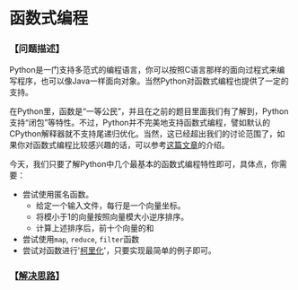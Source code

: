 # 函数式编程
### 【问题描述】

Python是一门支持多范式的编程语言，你可以按照C语言那样的面向过程式来编写程序，也可以像Java一样面向对象。当然Python对函数式编程也提供了一定的支持。

在Python里，函数是“一等公民”，并且在之前的题目里面我们有了解到，Python支持“闭包”等特性。不过，Python并不完美地支持函数式编程，譬如默认的CPython解释器就不支持尾递归优化。当然，这已经超出我们的讨论范围了，如果你对函数式编程比较感兴趣的话，可以参考[这篇文章](http://www.ruanyifeng.com/blog/2012/04/functional_programming.html)的介绍。

今天，我们只要了解Python中几个最基本的函数式编程特性即可，具体点，你需要：

* 尝试使用匿名函数。
  * 给定一个输入文件，每行是一个向量坐标。
  * 将模小于1的向量按照向量模大小逆序排序。
  * 计算上述排序后，前十个向量的和
* 尝试使用`map`, `reduce`, `filter`函数
* 尝试对函数进行'[柯里化](https://zh.wikipedia.org/wiki/%E6%9F%AF%E9%87%8C%E5%8C%96)'，只要实现最简单的例子即可。

### 【[解决思路](solution.md)】

